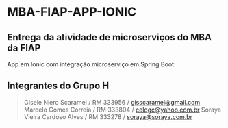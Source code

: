 # MBA-FIAP-APP-IONIC
## Entrega da atividade de microserviços do MBA da FIAP

App em Ionic com integração microserviço em Spring Boot:

## Integrantes do Grupo H
> Gisele Niero Scaramel / RM 333956 / gisscaramel@gmail.com
> Marcelo Gomes Correia  / RM 333804 / celogc@yahoo.com.br
> Soraya Vieira Cardoso Alves / RM 333278 / soraya@soraya.com.br